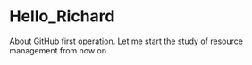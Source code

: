 # Hello_Richard
About GitHub first operation.
Let me start the study of resource management from now on
